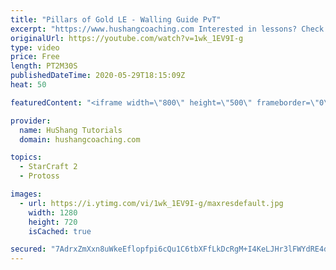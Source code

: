 ```yaml
---
title: "Pillars of Gold LE - Walling Guide PvT"
excerpt: "https://www.hushangcoaching.com Interested in lessons? Check out the website for more information ------------------------------------------------------------------------------------------------------- Want to support HuShang Tutorials directly? Patreon is a website where you can contribute a monthly"
originalUrl: https://youtube.com/watch?v=1wk_1EV9I-g
type: video
price: Free
length: PT2M30S
publishedDateTime: 2020-05-29T18:15:09Z
heat: 50

featuredContent: "<iframe width=\"800\" height=\"500\" frameborder=\"0\" src=\"https://www.youtube.com/embed/1wk_1EV9I-g\" allow=\"accelerometer; autoplay; encrypted-media; gyroscope; picture-in-picture\" allowfullscreen></iframe>"

provider:
  name: HuShang Tutorials
  domain: hushangcoaching.com

topics:
  - StarCraft 2
  - Protoss

images:
  - url: https://i.ytimg.com/vi/1wk_1EV9I-g/maxresdefault.jpg
    width: 1280
    height: 720
    isCached: true

secured: "7AdrxZmXxn8uWkeEflopfpi6cQu1C6tbXFfLkDcRgM+I4KeLJHr3lFWYdRE4dMoRrIuGE3+FA7KwG7DwHW9ySA8rfcP2zzQ9JWfqJFHOlLKAHHQIRYoMUTTSXBZwJ00B6xIaMkIlgI+70sR95MkUdOCB6ty0CE+urTRwSv8SVX4QYMKzMNK+QuGCE3Wn6fpM+nZT7dWNPmF/iAmqzCWntM+HUWijSrdXutXGPSZNVB8s1VTAHfkxOae4rGSYBg8rAjIj+BXCyJh4NZtoTA8BU+hpnlYbLPgAJ/l80XKgA0X3vnptgzuGJvyrni5Lz6L02KeAGu0cj5pYgI1vyV4ES7zKjqcF/vF9gGI+GfYKuVTDPbBQD8I5eDBZE5X5LuJw0eu/IJ7NdK//+lzV53iQQ1ksX/IjW1Zw8QxNMbhEsrw=;+SSPTePlJxUI5kTxx41dxQ=="
---
```


